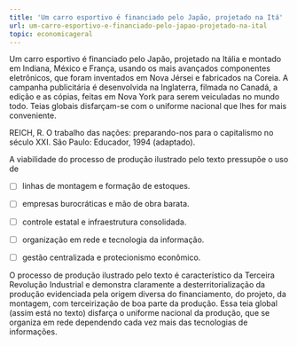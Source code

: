 ```yaml
---
title: 'Um carro esportivo é financiado pelo Japão, projetado na Itá'
url: um-carro-esportivo-e-financiado-pelo-japao-projetado-na-ital
topic: economicageral
---
```



Um carro esportivo é financiado pelo Japão, projetado na Itália e montado em Indiana, México e França, usando os mais avançados componentes eletrônicos, que foram inventados em Nova Jérsei e fabricados na Coreia. A campanha publicitária é desenvolvida na Inglaterra, filmada no Canadá, a edição e as cópias, feitas em Nova York para serem veiculadas no mundo todo. Teias globais disfarçam-se com o uniforme nacional que lhes for mais conveniente.

REICH, R. O trabalho das nações: preparando-nos para o capitalismo no século XXI. São Paulo: Educador, 1994 (adaptado).

A viabilidade do processo de produção ilustrado pelo texto pressupõe o uso de



- [ ] linhas de montagem e formação de estoques.
- [ ] empresas burocráticas e mão de obra barata.
- [ ] controle estatal e infraestrutura consolidada.
- [ ] organização em rede e tecnologia da informação.
- [ ] gestão centralizada e protecionismo econômico.


O processo de produção ilustrado pelo texto é característico da Terceira Revolução Industrial e demonstra claramente a desterritorialização da produção evidenciada pela origem diversa do financiamento, do projeto, da montagem, com terceirização de boa parte da produção. Essa teia global (assim está no texto) disfarça o uniforme nacional da produção, que se organiza em rede dependendo cada vez mais das tecnologias de informações.
